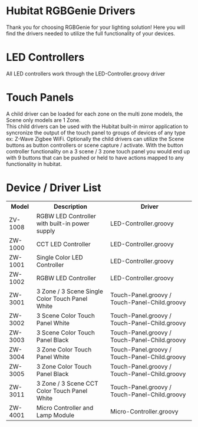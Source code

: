 # Hubitat RGBGenie Drivers

Thank you for choosing RGBGenie for your lighting solution! Here you will find the drivers needed to utilize the full functionality of your devices.


# LED Controllers 

All LED controllers work through the LED-Controller.groovy driver 


# Touch Panels

A child driver can be loaded for each zone on the multi zone models, the Scene only models are 1 Zone.<br>
This child drivers can be used with the Hubitat built-in mirror application to syncronize the output of the touch panel to groups of devices of any type ex: Z-Wave Zigbee WiFi. 
Optionally the child drivers can utilize the Scene buttons as button controllers or scene capture / activate. With the button controller functionality on a 3 scene / 3 zone touch panel you would end up with 9 buttons that can be pushed or held to have actions mapped to any functionality in hubitat.

# Device / Driver List
<table>
<tr><th>Model</th><th>Description</td><th>Driver</th></tr>
<tr><td>ZV-1008</td><td>RGBW LED Controller with built-in power supply</td><td>LED-Controller.groovy</td></tr>
<tr><td>ZW-1000</td><td>CCT LED Controller</td><td>LED-Controller.groovy</td><tr>
<tr><td>ZW-1001</td><td>Single Color LED Controller</td><td>LED-Controller.groovy</td></tr>
<tr><td>ZW-1002</td><td>RGBW LED Controller</td><td>LED-Controller.groovy</td></tr>
<tr><td>ZW-3001</td><td>3 Zone / 3 Scene Single Color Touch Panel White</td><td>Touch-Panel.groovy / Touch-Panel-Child.groovy</td></tr>
<tr><td>ZW-3002</td><td>3 Scene Color Touch Panel White</td><td>Touch-Panel.groovy / Touch-Panel-Child.groovy</td></tr>
<tr><td>ZW-3003</td><td>3 Scene Color Touch Panel Black</td><td>Touch-Panel.groovy / Touch-Panel-Child.groovy</td></tr>
<tr><td>ZW-3004</td><td>3 Zone Color Touch Panel White</td><td>Touch-Panel.groovy / Touch-Panel-Child.groovy</td></tr>
<tr><td>ZW-3005</td><td>3 Zone Color Touch Panel Black</td><td>Touch-Panel.groovy / Touch-Panel-Child.groovy</td></tr>
<tr><td>ZW-3011</td><td>3 Zone / 3 Scene CCT Color Touch Panel White</td><td>Touch-Panel.groovy / Touch-Panel-Child.groovy</td></tr>
<tr><td>ZW-4001</td><td>Micro Controller and Lamp Module</td><td>Micro-Controller.groovy</td></tr>
</table>

